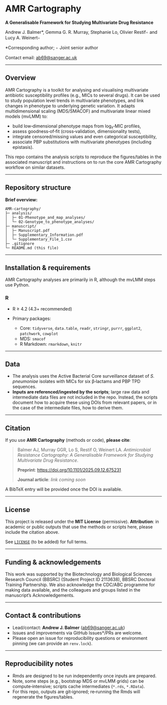 
# AMR Cartography

**A Generalisable Framework for Studying Multivariate Drug Resistance**

Andrew J. Balmer\*, Gemma G. R. Murray, Stephanie Lo, Olivier Restif⍅ and Lucy A. Weinert⍅

\*Corresponding author; ⍅ Joint senior author

Contact email: ab69@sanger.ac.uk

---

## Overview

AMR Cartography is a toolkit for analysing and visualising multivariate antibiotic susceptibility profiles (e.g., MICs to several drugs). It can be used to study population level trends in multivariate phenotypes, and link changes in phenotype to underlying genetic variation. It adapts multidimensional scaling (MDS/SMACOF) and multivariate linear mixed models (mvLMM) to:

* build low‑dimensional phenotype maps from log₂‑MIC profiles,
* assess goodness‑of‑fit (cross‑validation, dimensionality tests),
* integrate censored/missing values and even categorical susceptibility,
* associate PBP substitutions with multivariate phenotypes (including epistasis).

This repo contains the analysis scripts to reproduce the figures/tables in the associated manuscript and instructions on to run the core AMR Cartography workflow on similar datasets.

---

## Repository structure

**Brief overview:**

```
AMR-cartography/
├─ analysis/
│  ├─ 01-Phenotype_and_map_analyses/
│  └─ 02-Genotype_to_phenotype_analyses/
├─ manuscript/
│  ├─ Manuscript.pdf
│  ├─ Supplementary_Information.pdf
│  └─ Supplementary_File_1.csv
├─ .gitignore
└─ README.md (this file)
```

---

## Installation & requirements

AMR Cartography analyses are primarily in R, although the mvLMM steps use Python.

### R

* R ≥ 4.2 (4.3+ recommended)
* Primary packages:

  * Core: `tidyverse`, `data.table`, `readr`, `stringr`, `purrr`, `ggplot2`, `patchwork`, `cowplot`
  * MDS: `smacof`
  * R Markdown: `rmarkdown`, `knitr`

---

## Data

* The analysis uses the Active Bacterial Core surveillance dataset of *S. pneumoniae* isolates with MICs for six β‑lactams and PBP TPD sequences.
* **Inputs are referenced/ingested by the scripts**; large raw data and intermediate data files are not included in the repo. Instead, the scripts document how to acquire these using DOIs from relevant papers, or in the case of the intermediate files, how to derive them.

---

## Citation

If you use **AMR Cartography** (methods or code), **please cite**:

> Balmer AJ, Murray GGR, Lo S, Restif O, Weinert LA. *Antimicrobial Resistance Cartography: A Generalisable Framework for Studying Multivariate Drug Resistance*.
>
> **Preprint**: https://doi.org/10.1101/2025.09.12.675231
>
> **Journal article**: *link coming soon*

A BibTeX entry will be provided once the DOI is available.

---

## License

This project is released under the **MIT License** (permissive).
**Attribution**: in academic or public outputs that use the methods or scripts here, please include the citation above.

See [`LICENSE`](#) (to be added) for full terms.

---

## Funding & acknowledgements

This work was supported by the Biotechnology and Biological Sciences Research Council (BBSRC) (Student Project ID 2113638), BBSRC Doctoral Training Partnership.
We also acknowledge the CDC/ABC programme for making data available, and the colleagues and groups listed in the manuscript’s Acknowledgements.

---

## Contact & contributions

* Lead/contact: **Andrew J. Balmer** (ab69@sanger.ac.uk)
* Issues and improvements via GitHub Issues*/PRs are welcome.
* Please open an issue for reproducibility questions or environment pinning (we can provide an `renv.lock`).

---

## Reproducibility notes

* Rmds are designed to be run independently once inputs are prepared.
* Note, some steps (e.g., bootstrap MDS or mvLMM grids) can be compute‑intensive; scripts cache intermediates (`*.rds`, `*.RData`).
* For this repo, outputs are git‑ignored; re‑running the Rmds will regenerate the figures/tables.
